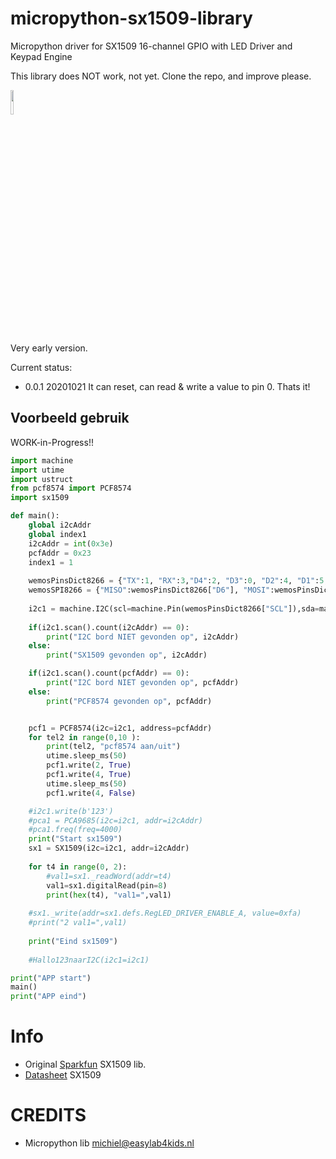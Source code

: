 # micropython-sx1509-library
Micropython driver for SX1509 16-channel GPIO with LED Driver and Keypad Engine


This library does NOT work, not yet.  Clone the repo, and improve please.


<img src="https://cdn.sparkfun.com/r/500-500/assets/parts/1/0/9/5/6/13601-01.jpg" width="10%" hieght="10%">

Very early version.

Current status:
- 0.0.1 20201021 It can reset, can read & write a value to pin 0. Thats it!

## Voorbeeld gebruik
WORK-in-Progress!!

```python
import machine
import utime
import ustruct
from pcf8574 import PCF8574
import sx1509

def main():
    global i2cAddr
    global index1
    i2cAddr = int(0x3e)
    pcfAddr = 0x23
    index1 = 1
    
    wemosPinsDict8266 = {"TX":1, "RX":3,"D4":2, "D3":0, "D2":4, "D1":5, "RX":3, "TX":1, "D8":15, "D7":13, "D6":12, "D5":14, "D0":16, "SCL":5, "SDA":4}
    wemosSPI8266 = {"MISO":wemosPinsDict8266["D6"], "MOSI":wemosPinsDict8266["D7"], "SCK":wemosPinsDict8266["D5"], "CSN":wemosPinsDict8266["D4"], "CE":wemosPinsDict8266["D3"]}
    
    i2c1 = machine.I2C(scl=machine.Pin(wemosPinsDict8266["SCL"]),sda=machine.Pin(wemosPinsDict8266["SDA"]),freq=100000)
    
    if(i2c1.scan().count(i2cAddr) == 0):
        print("I2C bord NIET gevonden op", i2cAddr)
    else:
        print("SX1509 gevonden op", i2cAddr)

    if(i2c1.scan().count(pcfAddr) == 0):
        print("I2C bord NIET gevonden op", pcfAddr)
    else:
        print("PCF8574 gevonden op", pcfAddr)


    pcf1 = PCF8574(i2c=i2c1, address=pcfAddr)
    for tel2 in range(0,10 ):
        print(tel2, "pcf8574 aan/uit")
        utime.sleep_ms(50)
        pcf1.write(2, True)
        pcf1.write(4, True)
        utime.sleep_ms(50)
        pcf1.write(4, False)

    #i2c1.write(b'123')
    #pca1 = PCA9685(i2c=i2c1, addr=i2cAddr)
    #pca1.freq(freq=4000)
    print("Start sx1509")
    sx1 = SX1509(i2c=i2c1, addr=i2cAddr)
    
    for t4 in range(0, 2):
        #val1=sx1._readWord(addr=t4)
        val1=sx1.digitalRead(pin=8)
        print(hex(t4), "val1=",val1)
    
    #sx1._write(addr=sx1.defs.RegLED_DRIVER_ENABLE_A, value=0xfa)
    #print("2 val1=",val1)
    
    print("Eind sx1509")
    
    #Hallo123naarI2C(i2c1=i2c1)

print("APP start")
main()
print("APP eind")

```

# Info
- Original <a href="https://learn.sparkfun.com/tutorials/sx1509-io-expander-breakout-hookup-guide">Sparkfun</a> SX1509 lib.
- <a href="https://datasheet.octopart.com/SX1509BIULTRT-Semtech-datasheet-12516845.pdf">Datasheet</a> SX1509


# CREDITS
- Micropython lib michiel@easylab4kids.nl

